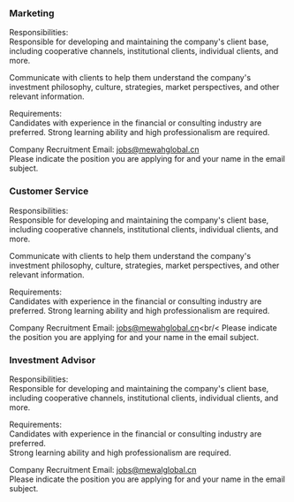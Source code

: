 ### Marketing

Responsibilities:<br />
Responsible for developing and maintaining the company's client base, including cooperative channels, institutional clients, individual clients, and more.

Communicate with clients to help them understand the company's investment philosophy, culture, strategies, market perspectives, and other relevant information.

Requirements: <br />
Candidates with experience in the financial or consulting industry are preferred.
Strong learning ability and high professionalism are required.

Company Recruitment Email: jobs@mewahglobal.cn <br />
Please indicate the position you are applying for and your name in the email subject.

### Customer Service

Responsibilities: <br />
Responsible for developing and maintaining the company's client base, including cooperative channels, institutional clients, individual clients, and more.

Communicate with clients to help them understand the company's investment philosophy, culture, strategies, market perspectives, and other relevant information.

Requirements: <br />
Candidates with experience in the financial or consulting industry are preferred.
Strong learning ability and high professionalism are required.

Company Recruitment Email: jobs@mewahglobal.cn<br/<
Please indicate the position you are applying for and your name in the email subject.

### Investment Advisor
Responsibilities:<br />
Responsible for developing and maintaining the company's client base, including cooperative channels, institutional clients, individual clients, and more.

Requirements:<br />
Candidates with experience in the financial or consulting industry are preferred.<br />
Strong learning ability and high professionalism are required.

Company Recruitment Email: jobs@mewalglobal.cn<br />
Please indicate the position you are applying for and your name in the email subject.


